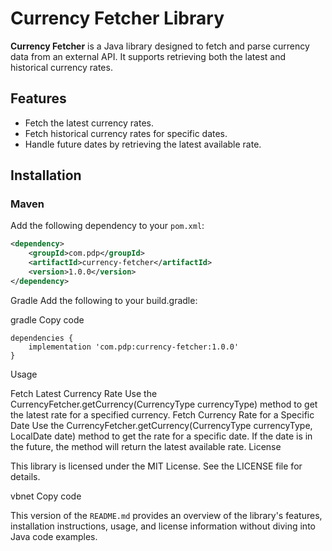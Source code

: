 # Currency Fetcher Library

**Currency Fetcher** is a Java library designed to fetch and parse currency data from an external API. It supports retrieving both the latest and historical currency rates.

## Features

- Fetch the latest currency rates.
- Fetch historical currency rates for specific dates.
- Handle future dates by retrieving the latest available rate.

## Installation

### Maven

Add the following dependency to your `pom.xml`:

```xml
<dependency>
    <groupId>com.pdp</groupId>
    <artifactId>currency-fetcher</artifactId>
    <version>1.0.0</version>
</dependency>
```
Gradle
Add the following to your build.gradle:

gradle
Copy code
```text
dependencies {
    implementation 'com.pdp:currency-fetcher:1.0.0'
}
```
Usage

Fetch Latest Currency Rate
Use the CurrencyFetcher.getCurrency(CurrencyType currencyType) method to get the latest rate for a specified currency.
Fetch Currency Rate for a Specific Date
Use the CurrencyFetcher.getCurrency(CurrencyType currencyType, LocalDate date) method to get the rate for a specific date. If the date is in the future, the method will return the latest available rate.
License

This library is licensed under the MIT License. See the LICENSE file for details.

vbnet
Copy code

This version of the `README.md` provides an overview of the library's features, installation instructions, usage, and license information without diving into Java code examples.